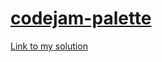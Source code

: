 # [codejam-palette]( https://github.com/rolling-scopes-school/tasks/blob/master/tasks/stage-2/codejam-palette/codejam-palette_ru.md)
[Link to my solution](https://semenetti.github.io/codejam-palette/palette/)
